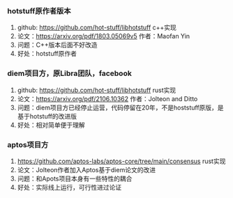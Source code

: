 ### hotstuff原作者版本
1. github: https://github.com/hot-stuff/libhotstuff c++实现
2. 论文：https://arxiv.org/pdf/1803.05069v5 作者：Maofan Yin
3. 问题：C++版本后面不好改造
4. 好处：hotstuff原作者
### diem项目方，原Libra团队，facebook
1. github: https://github.com/hot-stuff/libhotstuff rust实现
2. 论文：https://arxiv.org/pdf/2106.10362 作者：Jolteon and Ditto
3. 问题：diem项目方已经停止运营，代码停留在20年，不是hoststuff原版，是基于hotstuff的改进版
4. 好处：相对简单便于理解
### aptos项目方
1. https://github.com/aptos-labs/aptos-core/tree/main/consensus rust实现
2. 论文：Jolteon作者加入Aptos基于diem论文的改进
3. 问题：和Apots项目本身有一些特性的耦合
4. 好处：实际线上运行，可行性进过论证
